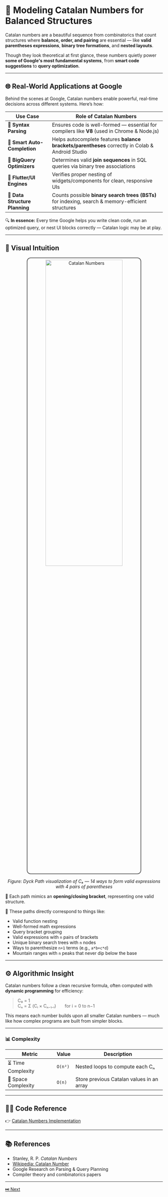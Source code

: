# 🧮 **Modeling Catalan Numbers for Balanced Structures**

Catalan numbers are a beautiful sequence from combinatorics that count structures where **balance, order, and pairing** are essential — like **valid parentheses expressions**, **binary tree formations**, and **nested layouts**.

Though they look theoretical at first glance, these numbers quietly power **some of Google's most fundamental systems**, from **smart code suggestions** to **query optimization**.

---

## 🌐 Real-World Applications at Google

Behind the scenes at Google, Catalan numbers enable powerful, real-time decisions across different systems. Here’s how:

| Use Case                     | Role of Catalan Numbers                                                                 |
|-----------------------------|-------------------------------------------------------------------------------------------|
| 🧠 **Syntax Parsing**        | Ensures code is well-formed — essential for compilers like **V8** (used in Chrome & Node.js) |
| 🧩 **Smart Auto-Completion** | Helps autocomplete features **balance brackets/parentheses** correctly in Colab & Android Studio |
| 🧬 **BigQuery Optimizers**   | Determines valid **join sequences** in SQL queries via binary tree associations |
| 📱 **Flutter/UI Engines**    | Verifies proper nesting of widgets/components for clean, responsive UIs |
| 🧰 **Data Structure Planning** | Counts possible **binary search trees (BSTs)** for indexing, search & memory-efficient structures |

🔍 **In essence:** Every time Google helps you write clean code, run an optimized query, or nest UI blocks correctly — Catalan logic may be at play.

---

## 📐 Visual Intuition

<p align="center">
  <img 
    src="https://upload.wikimedia.org/wikipedia/commons/6/65/Catalan_number_algorithm_table.png" 
    alt="Catalan Numbers" 
    width="70%" height="50%"
    style="border: 2px solid #555; border-radius: 12px; padding: 5px;">
</p>

<figcaption style="text-align: center; font-style: italic;">
  Figure: Dyck Path visualization of C₄ — 14 ways to form valid expressions with 4 pairs of parentheses
</figcaption>

🧩 Each path mimics an **opening/closing bracket**, representing one valid structure.

🧠 These paths directly correspond to things like:  
- Valid function nesting  
- Well-formed math expressions  
- Query bracket grouping
- Valid expressions with `n` pairs of brackets  
- Unique binary search trees with `n` nodes  
- Ways to parenthesize `n+1` terms (e.g., `a*b+c*d`)  
- Mountain ranges with `n` peaks that never dip below the base  

---

## ⚙️ Algorithmic Insight

Catalan numbers follow a clean recursive formula, often computed with **dynamic programming** for efficiency:

> C₀ = 1  
> Cₙ = Σ (Cᵢ × Cₙ₋₁₋ᵢ)  for i = 0 to n−1

This means each number builds upon all smaller Catalan numbers — much like how complex programs are built from simpler blocks.

---

### 📊 Complexity

| Metric             | Value         | Description                                   |
|--------------------|---------------|-----------------------------------------------|
| ⏳ Time Complexity  | `O(n²)`       | Nested loops to compute each Cₙ               |
| 🧠 Space Complexity | `O(n)`        | Store previous Catalan values in an array     |

---

## 🧑‍💻 Code Reference

👉 [Catalan Numbers Implementation](https://github.com/Shreshta001/aps_portfolio.github.io/blob/main/codes/14.cpp)


---

## 📚 References

- Stanley, R. P. *Catalan Numbers*  
- [Wikipedia: Catalan Number](https://en.wikipedia.org/wiki/Catalan_number)  
- Google Research on Parsing & Query Planning  
- Compiler theory and combinatorics papers  

---

[⏭️ Next](./15.md)
